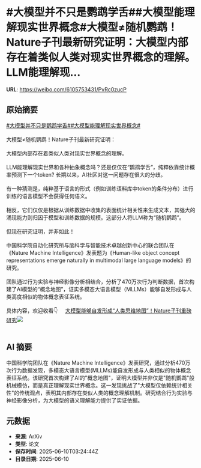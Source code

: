 # #大模型并不只是鹦鹉学舌##大模型能理解现实世界概念#大模型≠随机鹦鹉！Nature子刊最新研究证明：大模型内部存在着类似人类对现实世界概念的理解。LLM能理解现...

**URL**: https://weibo.com/6105753431/PvRc0zucP

## 原始摘要

<a href="https://m.weibo.cn/search?containerid=231522type%3D1%26t%3D10%26q%3D%23%E5%A4%A7%E6%A8%A1%E5%9E%8B%E5%B9%B6%E4%B8%8D%E5%8F%AA%E6%98%AF%E9%B9%A6%E9%B9%89%E5%AD%A6%E8%88%8C%23&amp;extparam=%23%E5%A4%A7%E6%A8%A1%E5%9E%8B%E5%B9%B6%E4%B8%8D%E5%8F%AA%E6%98%AF%E9%B9%A6%E9%B9%89%E5%AD%A6%E8%88%8C%23" data-hide=""><span class="surl-text">#大模型并不只是鹦鹉学舌#</span></a><a href="https://m.weibo.cn/search?containerid=231522type%3D1%26t%3D10%26q%3D%23%E5%A4%A7%E6%A8%A1%E5%9E%8B%E8%83%BD%E7%90%86%E8%A7%A3%E7%8E%B0%E5%AE%9E%E4%B8%96%E7%95%8C%E6%A6%82%E5%BF%B5%23&amp;extparam=%23%E5%A4%A7%E6%A8%A1%E5%9E%8B%E8%83%BD%E7%90%86%E8%A7%A3%E7%8E%B0%E5%AE%9E%E4%B8%96%E7%95%8C%E6%A6%82%E5%BF%B5%23" data-hide=""><span class="surl-text">#大模型能理解现实世界概念#</span></a><br><br>大模型≠随机鹦鹉！Nature子刊最新研究证明：<br><br>大模型内部存在着类似人类对现实世界概念的理解。<br><br>LLM能理解现实世界和各种抽象概念吗？还是仅仅在“鹦鹉学舌”，纯粹依靠统计概率预测下一个token? 长期以来，AI社区对这一问题存在很大的分歧。<br><br>有一种猜测是，纯粹基于语言的形式（例如训练语料库中token的条件分布）进行训练的语言模型不会获得任何语义。<br><br>相反，它们仅仅是根据从训练数据中收集的表面统计相关性来生成文本，其强大的涌现能力则归因于模型和训练数据的规模。这部分人将LLM称为“随机鹦鹉”。<br><br>但现在研究证明，并非如此！<br><br>中国科学院自动化研究所与脑科学与智能技术卓越创新中心的联合团队在《Nature Machine Intelligence》发表题为《Human-like object concept representations emerge naturally in multimodal large language models》的研究。<br><br>团队通过行为实验与神经影像分析相结合，分析了470万次行为判断数据，首次构建了AI模型的“概念地图”，证实多模态大语言模型（MLLMs）能够自发形成与人类高度相似的物体概念表征系统。<br><br>具体内容，欢迎收看👇 <a href="https://weibo.com/ttarticle/p/show?id=2309405175926450421788" data-hide=""><span class="url-icon"><img style="width: 1rem;height: 1rem" src="https://h5.sinaimg.cn/upload/2015/09/25/3/timeline_card_small_article_default.png" referrerpolicy="no-referrer"></span><span class="surl-text">大模型能够自发形成“人类思维地图”！Nature子刊重磅研究</span></a><img style="" src="https://tvax1.sinaimg.cn/large/006Fd7o3gy1i29zslxauzj30nl0daq4m.jpg" referrerpolicy="no-referrer"><br><br>

## AI 摘要

中国科学院团队在《Nature Machine Intelligence》发表研究，通过分析470万次行为数据发现，多模态大语言模型(MLLMs)能自发形成与人类相似的物体概念表征系统。该研究首次构建了AI的"概念地图"，证明大模型并非仅是"随机鹦鹉"般机械模仿，而是真正理解现实世界概念。这一发现挑战了"大模型仅依赖统计相关性"的传统观点，表明其内部存在类似人类的概念理解机制。研究结合行为实验与神经影像分析，为大模型的语义理解能力提供了实证依据。

## 元数据

- **来源**: ArXiv
- **类型**: 论文
- **保存时间**: 2025-06-10T03:24:44Z
- **目录日期**: 2025-06-10
